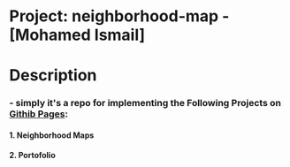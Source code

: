 # Project: neighborhood-map - [Mohamed Ismail]

# Description
   
  ### -  simply it's a repo for implementing the Following Projects on [Githib Pages](https://pages.github.com/):
  
   #### 1. Neighborhood Maps
   #### 2. Portofolio

